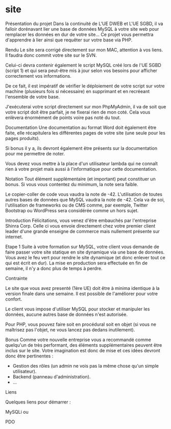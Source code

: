 # site
Présentation du projet
Dans la continuité de L'UE DWEB et L'UE SGBD, il va falloir dorénavant lier une base de données MySQL à votre site web pour remplacer les données en dur de votre site...
Ce projet vous permettra d'apprendre à lier ainsi que requêter sur votre base via PHP.

Rendu
Le site sera corrigé directement sur mon MAC, attention à vos liens. Il faudra donc commit votre site sur le SVN.

Celui-ci devra contenir également le script MySQL créé lors de l'UE SGBD (script 1) et qui sera peut-être mis à jour selon vos besoins pour afficher correctement vos informations.

De ce fait, il est impératif de vérifier le déploiement de votre script sur votre machine (plusieurs fois si nécessaire) en supprimant et en recréeant l'ensemble de votre base.

J'exécuterai votre script directement sur mon PhpMyAdmin, il va de soit que votre script doit être parfait, je ne fixerai rien de mon coté. Cela vous enlèvera énormément de points voire pas noté du tout.

Documentation
Une documentation au format Word doit également être faite, elle récapitulera les différentes pages de votre site (une seule pour les pages produits).

Si bonus il y a, ils devront également être présents sur la documentation pour me permettre de noter.

Vous devez vous mettre à la place d'un utilisateur lambda qui ne connaît rien à votre projet mais aussi à l'informatique pour cette documentation.

Notation
Tout élément supplémentaire (et important) peut constituer un bonus.
Si vous vous contentez du minimum, la note sera faible.

Le copier-coller de code vous vaudra la note de -42.
L'utilisation de toutes autres bases de données que MySQL vaudra la note de -42.
Cela va de soi, l'utilisation de frameworks ou de CMS comme, par exemple, Twitter Bootstrap ou WordPress sera considérée comme un hors sujet.

Introduction
Félicitations, vous venez d'être embauchés par l'entreprise Shinra Corp.
Celle ci vous envoie directement chez votre premier client leader d'une grande enseigne de commerce mais nullement présente sur internet.

Etape 1
Suite à votre formation sur MySQL, votre client vous demande de faire passer votre site statique en site dynamique via une base de données.
Vous avez le feu vert pour rendre le site dynamique (et donc enlever tout ce qui est écrit en dur).
La mise en production sera effectuée en fin de semaine, il n'y a donc plus de temps à perdre.

Contrainte

Le site que vous avez presenté (1ère UE) doit être à minima identique à la version finale dans une semaine. Il est possible de l'améliorer pour votre confort.

Le client vous impose d'utiliser MySQL pour stocker et manipuler les données, aucune autres base de données n'est autorisée.

Pour PHP, vous pouvez faire soit en procédural soit en objet (si vous ne maîtrisez pas l'objet, ne vous lancez pas dedans inutilement).

Bonus
Comme votre nouvelle entreprise vous a recommandé comme quelqu'un de très performant, des éléments supplémentaires peuvent être inclus sur le site. Votre imagination est donc de mise et ces idées devront donc être pertinentes :
- Gestion des rôles (un admin ne vois pas la même chose qu'un simple utilisateur).
- Backend (panneau d'administration).
- ...

Liens

Quelques liens pour démarrer :

MySQLi
ou

PDO
